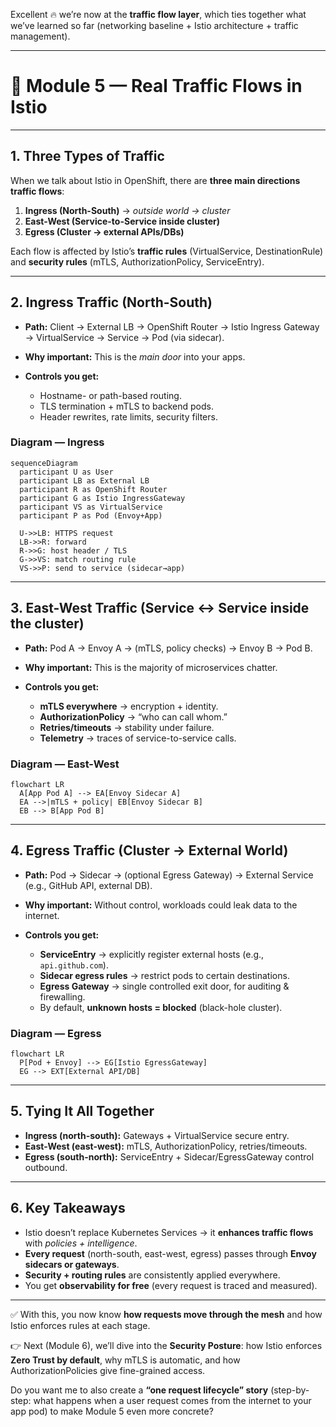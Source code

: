 Excellent 🔥 we’re now at the **traffic flow layer**, which ties together what we’ve learned so far (networking baseline + Istio architecture + traffic management).

---

# 📘 Module 5 — Real Traffic Flows in Istio

---

## 1. Three Types of Traffic

When we talk about Istio in OpenShift, there are **three main directions traffic flows**:

1. **Ingress (North-South)** → *outside world → cluster*
2. **East-West (Service-to-Service inside cluster)**
3. **Egress (Cluster → external APIs/DBs)**

Each flow is affected by Istio’s **traffic rules** (VirtualService, DestinationRule) and **security rules** (mTLS, AuthorizationPolicy, ServiceEntry).

---

## 2. Ingress Traffic (North-South)

* **Path:** Client → External LB → OpenShift Router → Istio Ingress Gateway → VirtualService → Service → Pod (via sidecar).
* **Why important:** This is the *main door* into your apps.
* **Controls you get:**

  * Hostname- or path-based routing.
  * TLS termination + mTLS to backend pods.
  * Header rewrites, rate limits, security filters.

### Diagram — Ingress

```mermaid
sequenceDiagram
  participant U as User
  participant LB as External LB
  participant R as OpenShift Router
  participant G as Istio IngressGateway
  participant VS as VirtualService
  participant P as Pod (Envoy+App)

  U->>LB: HTTPS request
  LB->>R: forward
  R->>G: host header / TLS
  G->>VS: match routing rule
  VS->>P: send to service (sidecar→app)
```

---

## 3. East-West Traffic (Service ↔ Service inside the cluster)

* **Path:** Pod A → Envoy A → (mTLS, policy checks) → Envoy B → Pod B.
* **Why important:** This is the majority of microservices chatter.
* **Controls you get:**

  * **mTLS everywhere** → encryption + identity.
  * **AuthorizationPolicy** → “who can call whom.”
  * **Retries/timeouts** → stability under failure.
  * **Telemetry** → traces of service-to-service calls.

### Diagram — East-West

```mermaid
flowchart LR
  A[App Pod A] --> EA[Envoy Sidecar A]
  EA -->|mTLS + policy| EB[Envoy Sidecar B]
  EB --> B[App Pod B]
```

---

## 4. Egress Traffic (Cluster → External World)

* **Path:** Pod → Sidecar → (optional Egress Gateway) → External Service (e.g., GitHub API, external DB).
* **Why important:** Without control, workloads could leak data to the internet.
* **Controls you get:**

  * **ServiceEntry** → explicitly register external hosts (e.g., `api.github.com`).
  * **Sidecar egress rules** → restrict pods to certain destinations.
  * **Egress Gateway** → single controlled exit door, for auditing & firewalling.
  * By default, **unknown hosts = blocked** (black-hole cluster).

### Diagram — Egress

```mermaid
flowchart LR
  P[Pod + Envoy] --> EG[Istio EgressGateway]
  EG --> EXT[External API/DB]
```

---

## 5. Tying It All Together

* **Ingress (north-south):** Gateways + VirtualService secure entry.
* **East-West (east-west):** mTLS, AuthorizationPolicy, retries/timeouts.
* **Egress (south-north):** ServiceEntry + Sidecar/EgressGateway control outbound.

---

## 6. Key Takeaways

* Istio doesn’t replace Kubernetes Services → it **enhances traffic flows** with *policies + intelligence*.
* **Every request** (north-south, east-west, egress) passes through **Envoy sidecars or gateways**.
* **Security + routing rules** are consistently applied everywhere.
* You get **observability for free** (every request is traced and measured).

---

✅ With this, you now know **how requests move through the mesh** and how Istio enforces rules at each stage.

👉 Next (Module 6), we’ll dive into the **Security Posture**: how Istio enforces **Zero Trust by default**, why mTLS is automatic, and how AuthorizationPolicies give fine-grained access.

Do you want me to also create a **“one request lifecycle” story** (step-by-step: what happens when a user request comes from the internet to your app pod) to make Module 5 even more concrete?
